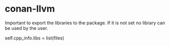 # conan-llvm


Important to export the libraries to the package. If it is not set no library
can be used by the user.

self.cpp_info.libs = list(files)

